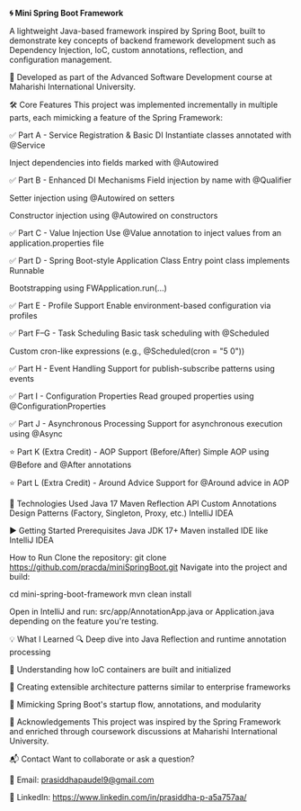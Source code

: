 **🌀 Mini Spring Boot Framework**

A lightweight Java-based framework inspired by Spring Boot, built to demonstrate key concepts of backend framework development such as Dependency Injection, IoC, custom annotations, reflection, and configuration management.

🎯 Developed as part of the Advanced Software Development course at Maharishi International University.

🛠️ Core Features
This project was implemented incrementally in multiple parts, each mimicking a feature of the Spring Framework:

✅ Part A - Service Registration & Basic DI
Instantiate classes annotated with @Service

Inject dependencies into fields marked with @Autowired

✅ Part B - Enhanced DI Mechanisms
Field injection by name with @Qualifier

Setter injection using @Autowired on setters

Constructor injection using @Autowired on constructors

✅ Part C - Value Injection
Use @Value annotation to inject values from an application.properties file

✅ Part D - Spring Boot-style Application Class
Entry point class implements Runnable

Bootstrapping using FWApplication.run(...)

✅ Part E - Profile Support
Enable environment-based configuration via profiles

✅ Part F–G - Task Scheduling
Basic task scheduling with @Scheduled

Custom cron-like expressions (e.g., @Scheduled(cron = "5 0"))

✅ Part H - Event Handling
Support for publish-subscribe patterns using events

✅ Part I - Configuration Properties
Read grouped properties using @ConfigurationProperties

✅ Part J - Asynchronous Processing
Support for asynchronous execution using @Async

⭐ Part K (Extra Credit) - AOP Support (Before/After)
Simple AOP using @Before and @After annotations

⭐ Part L (Extra Credit) - Around Advice
Support for @Around advice in AOP

🧰 Technologies Used
Java 17
Maven
Reflection API
Custom Annotations
Design Patterns (Factory, Singleton, Proxy, etc.)
IntelliJ IDEA

▶️ Getting Started
Prerequisites
Java JDK 17+
Maven installed
IDE like IntelliJ IDEA

How to Run
Clone the repository:
git clone https://github.com/pracda/miniSpringBoot.git
Navigate into the project and build:

cd mini-spring-boot-framework
mvn clean install

Open in IntelliJ and run:
src/app/AnnotationApp.java or Application.java depending on the feature you're testing.

💡 What I Learned
🔍 Deep dive into Java Reflection and runtime annotation processing

🧠 Understanding how IoC containers are built and initialized

🧱 Creating extensible architecture patterns similar to enterprise frameworks

🔁 Mimicking Spring Boot's startup flow, annotations, and modularity

🙌 Acknowledgements
This project was inspired by the Spring Framework and enriched through coursework discussions at Maharishi International University.

📬 Contact
Want to collaborate or ask a question?

📧 Email: prasiddhapaudel9@gmail.com

🔗 LinkedIn: https://www.linkedin.com/in/prasiddha-p-a5a757aa/
